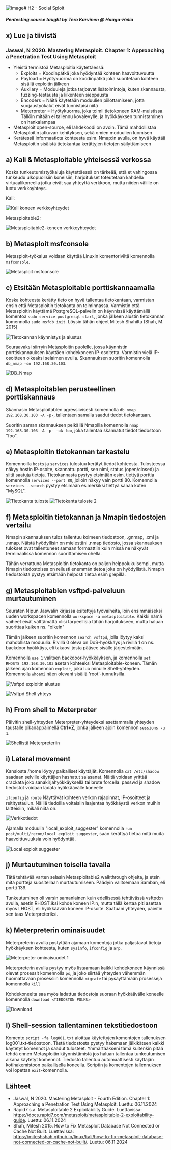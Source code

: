 ![image](https://github.com/user-attachments/assets/b4800aab-ff38-49fa-a0c1-5df35465e5e3)# H2 - Social Sploit
##### Pentesting course taught by Tero Karvinen @ Haaga-Helia

## x) Lue ja tiivistä
### Jaswal, N 2020. Mastering Metasploit. Chapter 1: Approaching a Penetration Test Using Metasploit
- Yleistä termistöä Metasploitia käytettäessä:
  - Exploits = Koodinpätkä joka hyödyntää kohteen haavoittuvuutta
  - Payload = Hyötykuorma on koodinpätkä joka suoritetaan kohteen sisällä exploitin jälkeen
  - Auxilary = Moduuleja jotka tarjoavat lisätoimintoja, kuten skannausta, fuzzing-testausta ja liikenteen sieppausta
  - Encoders = Näitä käytetään moduulien piilottamiseen, jotta suojaustyökalut eivät tunnistaisi niitä
  - Meterpreter = Hyötykuorma, joka toimii tietokoneen RAM-muistissa. Tällöin mitään ei tallennu kovalevylle, ja hyökkäyksen tunnistaminen on hankalampaa
 - Metasploit open-source, eli lähdekoodi on avoin. Tämä mahdollistaa Metasploitin jatkuvan kehityksen, sekä omien moduulien luomisen
 - Kerätessä informaatiota kohteesta esim. Nmap:in avulla, on hyvä käyttää Metasploitin sisäistä tietokantaa kerättyjen tietojen säilyttämiseen

## a) Kali & Metasploitable yhteisessä verkossa
Koska tunkeutumistyökaluja käytettäessä on tärkeää, että et vahingossa tunkeudu ulkopuolisiin koneisiin, harjoitukset toteutetaan kahdella virtuaalikoneella jotka eivät saa yhteyttä verkkoon, mutta niiden välille on luotu verkkoyhteys.

Kali:

![Kali koneen verkkoyhteydet](https://github.com/rakkitect/penetration-testing/blob/main/reports/Kuvat/kali-network.png)

Metasploitable2:

![Metasploitable2-koneen verkkoyhteydet](https://github.com/rakkitect/penetration-testing/blob/main/reports/Kuvat/metasploitable-network.png)

## b) Metasploit msfconsole
Metasploit-työkalua voidaan käyttää Linuxin komentoriviltä komennolla ```msfconsole```.

![Metasploit msfconsole](https://github.com/rakkitect/penetration-testing/blob/main/reports/Kuvat/msfconsole.png)

## c) Etsitään Metasploitable porttiskannaamalla
Koska kohteesta kerätty tieto on hyvä tallentaa tietokantaan, varmistan ensin että Metasploitin tietokanta on toiminnassa. Varmistin että Metasploitin käyttämä PostgreSQL-palvelin on käynnissä käyttämällä komentoa ```sudo service postgresql start```, jonka jälkeen alustin tietokannan komennolla ```sudo msfdb init```. Löysin tähän ohjeet Mitesh Shahilta (Shah, M. 2015)

![Tietokannan käynnistys ja alustus](https://github.com/rakkitect/penetration-testing/blob/main/reports/Kuvat/database-connection.png)

Seuraavaksi siirryin Metasploitin puolelle, jossa käynnistin porttiskannauksen käyttäen kohdekoneen IP-osoitetta. Varmistin vielä IP-osoitteen oikeaksi selaimen avulla. Skannauksen suoritin komennolla ```db_nmap -sn 192.168.30.103```.

![DB_Nmap](https://github.com/rakkitect/penetration-testing/blob/main/reports/Kuvat/db_nmap-metasploit.png)

## d) Metasploitablen perusteellinen porttiskannaus
Skannasin Metasploitablen agressiivisesti komennolla ```db_nmap 192.168.30.103 -A -p-```, tallentaen samalla saadut tiedot tietokantaan.

Suoritin saman skannauksen pelkällä Nmapilla komennolla ```nmap 192.168.30.103 -A -p- -oA foo```, joka tallentaa skannatut tiedot tiedostoon "foo".

## e) Metasploitin tietokannan tarkastelu
Komennoilla ```hosts``` ja ```services``` tulostuu kerätyt tiedot kohteesta. Tulosteessa näkyy hostin IP-osoite, skannattu portti, sen nimi, status (open/closed) ja siitä saatuja tietoja. Tietokannasta pystyy etsimään esim. tiettyä porttia komennolla ```services --port 80```, jolloin näkyy vain portti 80. Komennolla ```services --search``` pystyy etsimään esimerkiksi tiettyä sanaa kuten "MySQL".

![Tietokanta tuloste](https://github.com/rakkitect/penetration-testing/blob/main/reports/Kuvat/db_nmap-tuloste.png)
![Tietokanta tuloste 2](https://github.com/rakkitect/penetration-testing/blob/main/reports/Kuvat/db_nmap-tuloste2.png)

## f) Metasploitin tietokannan ja Nmapin tiedostojen vertailu
Nmapin skannauksen tulos tallentuu kolmeen tiedostoon, .gnmap, .xml ja .nmap. Näistä hyödyllisin on mielestäni .nmap tiedosto, jossa skannauksen tulokset ovat tallentuneet samaan formaattiin kuin missä ne näkyvät terminaalissa komennon suorittamisen ohella.

Tähän verrattuna Metasploitin tietokanta on paljon helppolukuisempi, mutta Nmapin tiedostoissa on reilusti enemmän tietoa joka on hyödyllistä. Nmapin tiedostoista pystyy etsimään helposti tietoa esim grepillä.

## g) Metasploitablen vsftpd-palveluun murtautuminen
Seuraten Nipun Jaswalin kirjassa esitettyjä työvaiheita, loin ensimmäiseksi uuden workspacen komennolla ```workspace -a metasploitable```. Kaikki nämä vaiheet eivät välttämättä olisi tarpeellisia tähän harjoitukseen, mutta haluan suorittaa kaiken ns. "oikein"

Tämän jälkeen suoritin komennon ```search vsftpd```, jolla löytyy kaksi mahdollista moduulia. Rivillä 0 oleva on DoS-hyökkäys ja rivillä 1 on ns. backdoor hyökkäys, eli takaovi josta pääsee sisälle järjestelmään.

Komennolla ```use 1``` valitsen backdoor-hyökkäyksen, ja komennolla ```set RHOSTS 192.168.30.103``` asetan kohteeksi Metasploitable-koneen. Tämän jälkeen ajan komennon ```exploit```, joka luo minulle Shell-yhteyden. Komennolla ```whoami``` näen olevani sisällä 'root'-tunnuksilla.

![Vsftpd exploitin alustus](https://github.com/rakkitect/penetration-testing/blob/main/reports/Kuvat/exploit-vsftpd.png)

![Vsftpd Shell yhteys](https://github.com/rakkitect/penetration-testing/blob/main/reports/Kuvat/exploit_shell-connection.png)

## h) From shell to Meterpreter
Päivitin shell-yhteyden Meterpreter-yhteydeksi asettammalla yhteyden taustalle pikanäppäimellä **Ctrl+Z**, jonka jälkeen ajoin komennon ```sessions -u 1```.

![Shellistä Meterpreteriin](https://github.com/rakkitect/penetration-testing/blob/main/reports/Kuvat/shell-meterpreter.png)

## i) Lateral movement
Kansiosta /home löytyy paikalliset käyttäjät. Komennolla ```cat /etc/shadow``` saadaan selville käyttäjien hashatut salasanat. Näitä voidaan yrittää crackata joko sanakirjahyökkäyksellä tai brute forcella. passwd ja shadow tiedostot voidaan ladata hyökkäävälle koneelle 

```ifconfig``` ja ```route``` Näyttävät kohteen verkon rajapinnat, IP-osoitteet ja reititystaulun. Näillä tiedoilla voitaisiin laajentaa hyökkäystä verkon muihin laitteisiin, mikäli niitä on.

![Verkkotiedot](https://github.com/rakkitect/penetration-testing/blob/main/reports/Kuvat/metasploitable-ifconfig-ja-route.png)

Ajamalla moduulin "local_exploit_suggester" komennolla ```run post/multi/recon/local_exploit_suggester```, saan kerättyä tietoa mitä muita haavoittuvuuksia voin hyödyntää.

![Local exploit suggester](https://github.com/rakkitect/penetration-testing/blob/main/reports/Kuvat/local_exploit_suggester.png)

## j) Murtautuminen toisella tavalla
Tätä tehtävää varten selasin Metasploitable2 walkthrough ohjeita, ja etsin mitä portteja suositellaan murtautumiseen. Päädyin valitsemaan Samban, eli portti 139.

Tunkeutuminen oli varsin samanlainen kuin edellisessä tehtävässä vsftpd:n avulla, asetin RHOST:iksi kohde koneen IP:n, mutta tällä kertaa piti asettaa myös LHOST, eli hyökkäävän koneen IP-osoite. Saatuani yhteyden, päivitin sen taas Meterpreteriksi.

## k) Meterpreterin ominaisuudet
Meterpreterin avulla pystytään ajamaan komentoja jotka paljastavat tietoja hyökkäyksen kohteesta, kuten ```sysinfo```, ```ifconfig``` ja ```arp```.

![Meterpreter ominaisuudet 1](https://github.com/rakkitect/penetration-testing/blob/main/reports/Kuvat/meterpreter-ominaisuudet-1.png)

Meterpreterin avulla pystyy myös listaamaan kaikki kohdekoneen käynnissä olevat prosessit komennolla ```ps```, ja joko siirtää yhteyden vähemmän huomattavaan prosessiin komennolla ```migrate``` tai pysäyttämään prosesseja komennolla ```kill```

Kohdekoneelta saa myös ladattua tiedostoja suoraan hyökkäävälle koneelle komennolla ```download <TIEDOSTON POLKU>```

![Download](https://github.com/rakkitect/penetration-testing/blob/main/reports/Kuvat/meterpreter-download.png)

## l) Shell-session tallentaminen tekstitiedostoon
Komento ```script -fa log001.txt``` aloittaa käytettyjen komentojen tallenuksen log001.txt-tiedostoon. Tästä tiedostosta pystyy hakemaan jälkikäteen kaikki käytetyt komennot ja saadut tulosteet. Ymmärtääkseni tämä kuitenkin pitää tehdä ennen Metasploitin käynnistämistä jos haluan tallentaa tunkeutumisen aikana käytetyt komennot. Tiedosto tallentuu automaattisesti käyttäjän kotihakemistoon paikallisella koneella. Scriptin ja komentojen tallennuksen voi lopettaa ```exit```-komennolla.

## Lähteet

- Jaswal, N 2020. Mastering Metasploit - Fourth Edition. Chapter 1: Approaching a Penetration Test Using Metasploit. Luettu: 06.11.2024
- Rapid7 s.a. Metasploitable 2 Exploitability Guide. Luettavissa: https://docs.rapid7.com/metasploit/metasploitable-2-exploitability-guide. Luettu: 06.11.2024
- Shah, Mitesh 2015. How to Fix Metasploit Database Not Connected or Cache Not Built. Luettavissa: https://miteshshah.github.io/linux/kali/how-to-fix-metasploit-database-not-connected-or-cache-not-built/. Luettu: 06.11.2024
